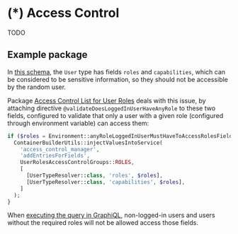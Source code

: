 # (*) Access Control

TODO

## Example package

In [this schema](https://newapi.getpop.org/graphql-interactive/), the `User` type has fields `roles` and `capabilities`, which can be considered to be sensitive information, so they should not be accessible by the random user.

Package [Access Control List for User Roles](https://github.com/getpop/user-roles-acl) deals with this issue, by attaching directive `@validateDoesLoggedInUserHaveAnyRole` to these two fields, configured to validate that only a user with a given role (configured through environment variable) can access them:

```php
if ($roles = Environment::anyRoleLoggedInUserMustHaveToAccessRolesFields()) {
  ContainerBuilderUtils::injectValuesIntoService(
    'access_control_manager',
    'addEntriesForFields',
    UserRolesAccessControlGroups::ROLES,
    [
      [UserTypeResolver::class, 'roles', $roles],
      [UserTypeResolver::class, 'capabilities', $roles],
    ]
  );
}
```

When [executing the query in GraphiQL](https://newapi.getpop.org/graphiql/?query=query%20%7B%0A%20%20user(id%3A1)%20%7B%0A%20%20%20%20name%0A%20%20%20%20capabilities%0A%20%20%20%20roles%20%7B%0A%20%20%20%20%20%20name%0A%20%20%20%20%7D%0A%20%20%7D%0A%7D), non-logged-in users and users without the required roles will not be allowed access those fields.

